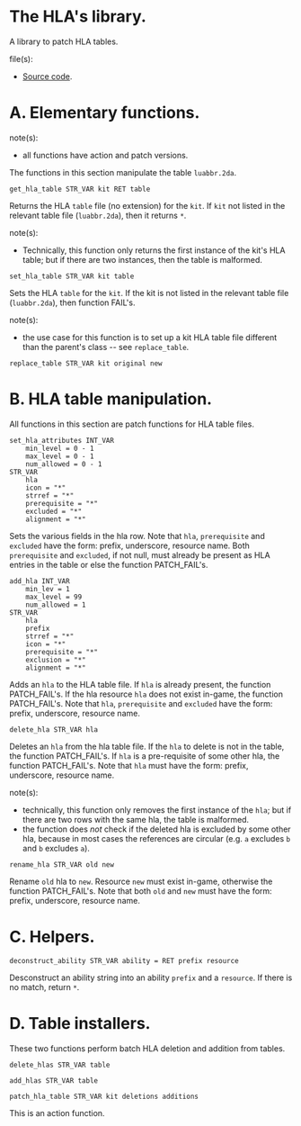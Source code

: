 # The HLA's library.

A library to patch HLA tables.

file(s):

* [Source code](../../hlas.tpa).

# A. Elementary functions.

note(s):
* all functions have action and patch versions.

The functions in this section manipulate the table `luabbr.2da`.

`get_hla_table STR_VAR kit RET table`

Returns the HLA `table` file (no extension) for the `kit`. If `kit` not listed in the relevant table file (`luabbr.2da`), then it returns `*`.

note(s):
* Technically, this function only returns the first instance of the kit's HLA table; but if there are two instances, then the table is malformed.

`set_hla_table STR_VAR kit table`

Sets the HLA `table` for the `kit`. If the kit is not listed in the relevant table file (`luabbr.2da`), then function FAIL's.

note(s):
* the use case for this function is to set up a kit HLA table file different than the parent's class -- see `replace_table`.

`replace_table STR_VAR kit original new`

# B. HLA table manipulation.

All functions in this section are patch functions for HLA table files.

```weidu
set_hla_attributes INT_VAR
    min_level = 0 - 1
    max_level = 0 - 1
    num_allowed = 0 - 1
STR_VAR
    hla
    icon = "*"
    strref = "*"
    prerequisite = "*"
    excluded = "*"
    alignment = "*"
```

Sets the various fields in the hla row. Note that `hla`, `prerequisite` and `excluded` have the form: prefix, underscore, resource name. Both `prerequisite` and `excluded`, if not null, must already be present as HLA entries in the table or else the function PATCH_FAIL's.

```weidu
add_hla INT_VAR
    min_lev = 1
    max_level = 99
    num_allowed = 1
STR_VAR
    hla
    prefix
    strref = "*"
    icon = "*"
    prerequisite = "*"
    exclusion = "*"
    alignment = "*"
```

Adds an `hla` to the HLA table file. If `hla` is already present, the function PATCH_FAIL's. If the hla resource `hla` does not exist in-game, the function PATCH_FAIL's. Note that `hla`, `prerequisite` and `excluded` have the form: prefix, underscore, resource name.

`delete_hla STR_VAR hla`

Deletes an `hla` from the hla table file. If the `hla` to delete is not in the table, the function PATCH_FAIL's. If `hla` is a pre-requisite of some other hla, the function PATCH_FAIL's. Note that `hla` must have the form: prefix, underscore, resource name.

note(s):
* technically, this function only removes the first instance of the `hla`; but if there are two rows with the same hla, the table is malformed.
* the function does *not* check if the deleted hla is excluded by some other hla, because in most cases the references are circular (e.g. `a` excludes `b` and `b` excludes `a`).

`rename_hla STR_VAR old new`

Rename `old` hla to `new`. Resource `new` must exist in-game, otherwise the function PATCH_FAIL's. Note that both `old` and `new` must have the form: prefix, underscore, resource name.

# C. Helpers.

`deconstruct_ability STR_VAR ability = RET prefix resource`

Desconstruct an ability string into an ability `prefix` and a `resource`. If there is no match, return `*`.

# D. Table installers.

These two functions perform batch HLA deletion and addition from tables.

`delete_hlas STR_VAR table`

`add_hlas STR_VAR table`

`patch_hla_table STR_VAR kit deletions additions`

This is an action function.
